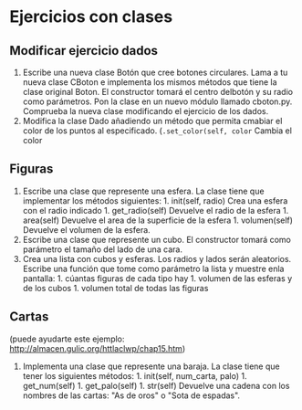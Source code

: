# Ejercicios con clases #
## Modificar ejercicio dados ##
  1. Escribe una nueva clase Botón que cree botones circulares. Lama a tu nueva clase CBoton e implementa los mismos métodos que tiene la clase original Boton. El constructor tomará el centro delbotón y su radio como parámetros. Pon la clase en un nuevo módulo llamado cboton.py. Comprueba la nueva clase modificando el ejercicio de los dados.
  1. Modifica la clase Dado añadiendo un método que permita cmabiar el color de los puntos al especificado. (`.set_color(self, color` Cambia el color

## Figuras ##
  1. Escribe una clase que represente una esfera. La clase tiene que implementar los métodos siguientes:
    1. init(self, radio)  Crea una esfera con el radio indicado
    1. get\_radio(self)  Devuelve el radio de la esfera
    1. area(self) Devuelve el area de la superficie de la esfera
    1. volumen(self) Devuelve el volumen de la esfera.
  1. Escribe una clase que represente un cubo. El constructor tomará como parámetro el tamaño del lado de una cara.
  1. Crea una lista con cubos y esferas. Los radios y lados serán aleatorios. Escribe una función que tome como parámetro la lista y muestre enla pantalla:
    1. cúantas figuras de cada tipo hay
    1. volumen de las esferas y de los cubos
    1. volumen total de todas las figuras

## Cartas ##
(puede ayudarte este ejemplo: http://almacen.gulic.org/httlaclwp/chap15.htm)

  1. Implementa una clase que  represente una baraja. La clase tiene que tener los siguientes métodos:
    1. init(self, num\_carta, palo)
    1. get\_num(self)
    1. get\_palo(self)
    1. str(self) Devuelve una cadena con los nombres de las cartas: "As de oros" o "Sota de espadas".
